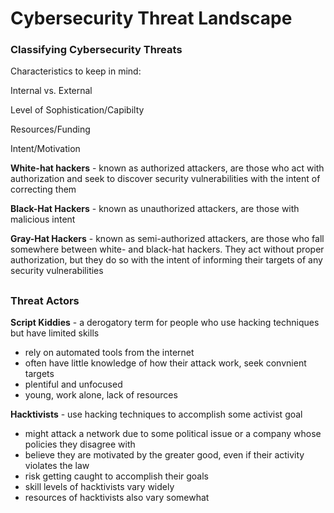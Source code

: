 # Cybersecurity Threat Landscape

### Classifying Cybersecurity Threats

Characteristics to keep in mind:

Internal vs. External

Level of Sophistication/Capibilty

Resources/Funding

Intent/Motivation

**White-hat hackers** - known as authorized attackers, are those who act with authorization and seek to discover security vulnerabilities with the intent of correcting them

**Black-Hat Hackers** - known as unauthorized attackers, are those with malicious intent

**Gray-Hat Hackers** - known as semi-authorized attackers, are those who fall somewhere between white- and black-hat hackers. They act without proper authorization, but they do so with the intent of informing their targets of any security vulnerabilities

##

### Threat Actors

**Script Kiddies** - a derogatory term for people who use hacking techniques but have limited skills

- rely on automated tools from the internet
- often have little knowledge of how their attack work, seek convnient targets
- plentiful and unfocused
- young, work alone, lack of resources

**Hacktivists** - use hacking techniques to accomplish some activist goal

- might attack a network due to some political issue or a company whose policies they disagree with
- believe they are motivated by the greater good, even if their activity violates the law
- risk getting caught to accomplish their goals
- skill levels of hacktivists vary widely
- resources of hacktivists also vary somewhat
